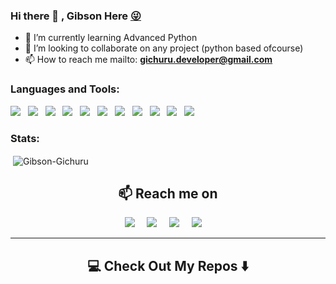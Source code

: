 ### Hi there 👋 ,  Gibson Here [:stuck_out_tongue_winking_eye:]("#" ":stuck_out_tongue_winking_eye:")


- 🌱 I’m currently learning Advanced Python 
- 👯 I’m looking to collaborate on any project (python based ofcourse)
- 📫 How to reach me mailto: **gichuru.developer@gmail.com**

<h3 align="left">Languages and Tools:</h3>
<p align="left">
  <img src="https://img.shields.io/badge/visualstudiocode%20-%231572B6.svg?&style=for-the-badge&logo=visualstudiocode&logoColor=white" />&nbsp;&nbsp;
  <img src="https://img.shields.io/badge/Python-3776AB?style=for-the-badge&logo=python&logoColor=white" />&nbsp;&nbsp;
  <img src="https://img.shields.io/badge/Django-092E20?style=for-the-badge&logo=django&logoColor=white" />&nbsp;&nbsp;
  <img src="https://img.shields.io/badge/Flask-000000?style=for-the-badge&logo=flask&logoColor=white" />&nbsp;&nbsp;
  <img src="https://img.shields.io/badge/HTML-239120?style=for-the-badge&logo=html5&logoColor=white" />&nbsp;&nbsp;
  <img src="https://img.shields.io/badge/CSS-239120?&style=for-the-badge&logo=css3&logoColor=white" />&nbsp;&nbsp;
  <img src="https://img.shields.io/badge/Bootstrap-563D7C?style=for-the-badge&logo=bootstrap&logoColor=white" />&nbsp;&nbsp;
  <img src="https://img.shields.io/badge/MySQL-00000F?style=for-the-badge&logo=mysql&logoColor=white" />&nbsp;&nbsp;
  <img src="https://img.shields.io/badge/PostgreSQL-316192?style=for-the-badge&logo=postgresql&logoColor=white" />&nbsp;&nbsp;
  <img src="https://img.shields.io/badge/MongoDB-4EA94B?style=for-the-badge&logo=mongodb&logoColor=white" />&nbsp;&nbsp;
  <img src="https://img.shields.io/badge/Heroku-430098?style=for-the-badge&logo=heroku&logoColor=white" />&nbsp;&nbsp;
  
</p>

<h3 align="left">Stats:</h3>
<p>&nbsp;<img align="center" src="https://github-readme-stats.vercel.app/api?username=Gibson-Gichuru&theme=blue-green" alt="Gibson-Gichuru" /></p>

<h2  align="center">📫 Reach me on</h2>
<p align="center">
  <a target="_blank"href="https://www.linkedin.com/in/gibson-gichuru-318389206/"><img src="https://img.shields.io/badge/linkedin-%230077B5.svg?&style=for-the-badge&logo=linkedin&logoColor=white" /></a>&nbsp;&nbsp;&nbsp;&nbsp;
  <a target="_blank"href="https://twitter.com/ThisIsPappi254"><img src="https://img.shields.io/badge/twitter-%231DA1F2.svg?&style=for-the-badge&logo=twitter&logoColor=white" /></a>&nbsp;&nbsp;&nbsp;&nbsp;
  <a href="mailto:gichuru.developer@gmail.com?subject=Hello%20Norman,%20From%20Github"><img src="https://img.shields.io/badge/gmail-%23D14836.svg?&style=for-the-badge&logo=gmail&logoColor=white" /></a>&nbsp;&nbsp;&nbsp;&nbsp;
  <a target="_blank"href="https://wa.me/+254714100166?text=Hey%20Norman,%20I%20%20Got%20your%20number%20from%20GitHub"><img src="https://img.shields.io/badge/whatsapp-%4fce5d.svg?&style=for-the-badge&logo=whatsapp&logoColor=white" /></a>&nbsp;&nbsp;&nbsp;&nbsp;
</p>

<hr>

<h2  align="center">💻 Check Out My Repos ⬇️ </h2>


